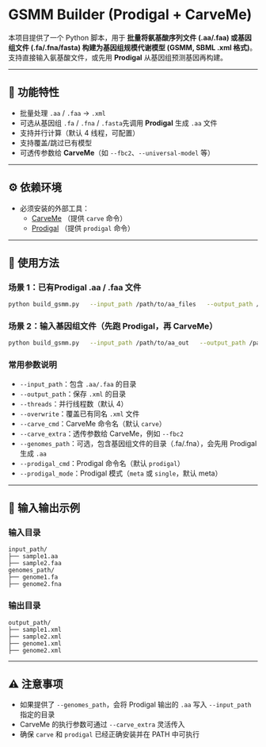 # GSMM Builder (Prodigal + CarveMe)

本项目提供了一个 Python 脚本，用于 **批量将氨基酸序列文件 (.aa/.faa) 或基因组文件 (.fa/.fna/fasta) 构建为基因组规模代谢模型 (GSMM, SBML .xml 格式)**。  
支持直接输入氨基酸文件，或先用 **Prodigal** 从基因组预测基因再构建。

---

## 📌 功能特性

- 批量处理 `.aa` / `.faa` → `.xml`  
- 可选从基因组 `.fa` / `.fna` / `.fasta`先调用 **Prodigal** 生成 `.aa` 文件  
- 支持并行计算（默认 4 线程，可配置）  
- 支持覆盖/跳过已有模型  
- 可透传参数给 **CarveMe**（如 `--fbc2`、`--universal-model` 等）  

---

## ⚙️ 依赖环境
- 必须安装的外部工具：
  - [CarveMe](https://github.com/cdanielmachado/carveme) （提供 `carve` 命令）  
  - [Prodigal](https://github.com/hyattpd/Prodigal) （提供 `prodigal` 命令）

---

## 🚀 使用方法

### 场景 1：已有Prodigal .aa / .faa 文件
```bash
python build_gsmm.py   --input_path /path/to/aa_files   --output_path /path/to/output_models   --threads 8   --overwrite   --carve_extra --fbc2 --universal-model bacteria
```

### 场景 2：输入基因组文件（先跑 Prodigal，再 CarveMe）
```bash
python build_gsmm.py   --input_path /path/to/aa_out   --output_path /path/to/output_models   --genomes_path /path/to/genomes   --threads 8   --prodigal_mode meta   --carve_extra --fbc2 --universal-model bacteria
```

### 常用参数说明
- `--input_path`：包含 `.aa/.faa` 的目录  
- `--output_path`：保存 `.xml` 的目录  
- `--threads`：并行线程数（默认 4）  
- `--overwrite`：覆盖已有同名 `.xml` 文件  
- `--carve_cmd`：CarveMe 命令名（默认 `carve`）  
- `--carve_extra`：透传参数给 CarveMe，例如 `--fbc2`  
- `--genomes_path`：可选，包含基因组文件的目录（.fa/.fna），会先用 Prodigal 生成 `.aa`  
- `--prodigal_cmd`：Prodigal 命令名（默认 `prodigal`）  
- `--prodigal_mode`：Prodigal 模式（`meta` 或 `single`，默认 meta）  

---

## 📂 输入输出示例

### 输入目录
```
input_path/
├── sample1.aa
├── sample2.faa
genomes_path/
├── genome1.fa
├── genome2.fna
```

### 输出目录
```
output_path/
├── sample1.xml
├── sample2.xml
├── genome1.xml
├── genome2.xml
```

---

## ⚠️ 注意事项

- 如果提供了 `--genomes_path`，会将 Prodigal 输出的 `.aa` 写入 `--input_path` 指定的目录  
- CarveMe 的执行参数可通过 `--carve_extra` 灵活传入  
- 确保 `carve` 和 `prodigal` 已经正确安装并在 PATH 中可执行  
